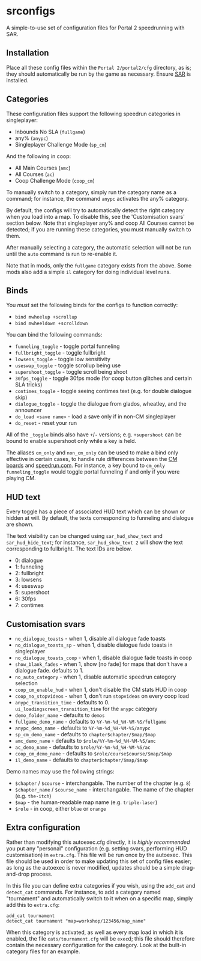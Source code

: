 # srconfigs

A simple-to-use set of configuration files for Portal 2 speedrunning with SAR.

## Installation

Place all these config files within the `Portal 2/portal2/cfg` directory, as is;
they should automatically be run by the game as necessary. Ensure [SAR] is
installed.

[SAR]: https://github.com/p2sr/SourceAutoRecord

## Categories

These configuration files support the following speedrun categories in
singleplayer:
- Inbounds No SLA (`fullgame`)
- any% (`anypc`)
- Singleplayer Challenge Mode (`sp_cm`)

And the following in coop:
- All Main Courses (`amc`)
- All Courses (`ac`)
- Coop Challenge Mode (`coop_cm`)

To manually switch to a category, simply run the category name as a
command; for instance, the command `anypc` activates the any% category.

By default, the configs will try to automatically detect the right
category when you load into a map. To disable this, see the
'Customisation svars' section below. Note that singleplayer any% and
coop All Courses cannot be detected; if you are running these
categories, you must manually switch to them.

After manually selecting a category, the automatic selection will not be
run until the `auto` command is run to re-enable it.

Note that in mods, only the `fullgame` category exists from the above.
Some mods also add a simple `il` category for doing individual level
runs.

## Binds

You *must* set the following binds for the configs to function
correctly:
- `bind mwheelup +scrollup`
- `bind mwheeldown +scrolldown`

You can bind the following commands:
- `funneling_toggle` - toggle portal funneling
- `fullbright_toggle` - toggle fullbright
- `lowsens_toggle` - toggle low sensitivity
- `useswap_toggle` - toggle scrollup being use
- `supershoot_toggle` - toggle scroll being shoot
- `30fps_toggle` - toggle 30fps mode (for coop button glitches and certain SLA tricks)
- `contimes_toggle` - toggle seeing contimes text (e.g. for double dialogue skip)
- `dialogue_toggle` - toggle the dialogue from glados, wheatley, and the announcer
- `do_load <save name>` - load a save only if in non-CM singleplayer
- `do_reset` - reset your run

All of the `_toggle` binds also have `+`/`-` versions; e.g.
`+supershoot` can be bound to enable supershoot only while a key is
held.

The aliases `cm_only` and `non_cm_only` can be used to make a bind only
effective in certain cases, to handle rule differences between the
[CM boards] and [speedrun.com]. For instance, a key bound to `cm_only
funneling_toggle` would toggle portal funneling if and only if you were
playing CM.

[CM boards]: https://board.portal2.sr
[speedrun.com]: https://speedrun.com/portal_2

## HUD text

Every toggle has a piece of associated HUD text which can be shown or
hidden at will. By default, the texts corresponding to funneling and
dialogue are shown.

The text visibility can be changed using `sar_hud_show_text` and
`sar_hud_hide_text`; for instance, `sar_hud_show_text 2` will show the
text corresponding to fullbright. The text IDs are below.

- 0: dialogue
- 1: funneling
- 2: fullbright
- 3: lowsens
- 4: useswap
- 5: supershoot
- 6: 30fps
- 7: contimes

## Customisation svars

- `no_dialogue_toasts`      - when 1, disable all dialogue fade toasts
- `no_dialogue_toasts_sp`   - when 1, disable dialogue fade toasts in singleplayer
- `no_dialogue_toasts_coop` - when 1, disable dialogue fade toasts in coop
- `show_blank_fades`        - when 1, show [no fade] for maps that don't have a dialogue fade. defaults to 1.
- `no_auto_category`        - when 1, disable automatic speedrun category selection
- `coop_cm_enable_hud`      - when 1, don't disable the CM stats HUD in coop
- `coop_no_stopvideos`      - when 1, don't run `stopvideos` on every coop load
- `anypc_transition_time`   - defaults to 0. `ui_loadingscreen_transition_time` for the `anypc` category
- `demo_folder_name`        - defaults to `demos`
- `fullgame_demo_name`      - defaults to `%Y-%m-%d_%H-%M-%S/fullgame`
- `anypc_demo_name`         - defaults to `%Y-%m-%d_%H-%M-%S/anypc`
- `sp_cm_demo_name`         - defaults to `chapter$chapter/$map/$map`
- `amc_demo_name`           - defaults to `$role/%Y-%m-%d_%H-%M-%S/amc`
- `ac_demo_name`            - defaults to `$role/%Y-%m-%d_%H-%M-%S/ac`
- `coop_cm_demo_name`       - defaults to `$role/course$course/$map/$map`
- `il_demo_name`            - defaults to `chapter$chapter/$map/$map`

Demo names may use the following strings:
- `$chapter` / `$course` - interchangable. The number of the chapter (e.g. `8`)
- `$chapter_name` / `$course_name` - interchangable. The name of the chapter (e.g. `the-itch`)
- `$map` - the human-readable map name (e.g. `triple-laser`)
- `$role` - in coop, either `blue` or `orange`

## Extra configuration

Rather than modifying this autoexec.cfg directly, it is *highly
recommended* you put any "personal" configuration (e.g. setting svars,
performing HUD customisation) in `extra.cfg`. This file will be run
once by the autoexec. This file should be used in order to make updating
this set of config files easier; as long as the autoexec is never
modified, updates should be a simple drag-and-drop process.

In this file you can define extra categories if you wish, using the
`add_cat` and `detect_cat` commands. For instance, to add a category
named "tournament" and automatically switch to it when on a specific
map, simply add this to `extra.cfg`:

	add_cat tournament
	detect_cat tournament "map=workshop/123456/map_name"

When this category is activated, as well as every map load in which it
is enabled, the file `cats/tournament.cfg` will be `exec`d; this file
should therefore contain the necessary configuration for the category.
Look at the built-in category files for an example.

